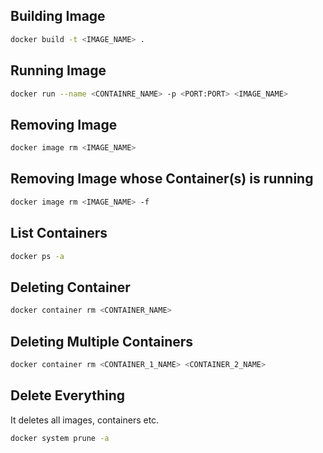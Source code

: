 ## Building Image
```bash
docker build -t <IMAGE_NAME> .
```

## Running Image
```bash
docker run --name <CONTAINRE_NAME> -p <PORT:PORT> <IMAGE_NAME>
```

## Removing Image
```bash
docker image rm <IMAGE_NAME>
```

## Removing Image whose Container(s) is running
```bash
docker image rm <IMAGE_NAME> -f
```

## List Containers
```bash
docker ps -a
```
## Deleting Container
```bash
docker container rm <CONTAINER_NAME>
```

## Deleting Multiple Containers
```bash
docker container rm <CONTAINER_1_NAME> <CONTAINER_2_NAME>
```

## Delete Everything
It deletes all images, containers etc.
```bash
docker system prune -a
```
